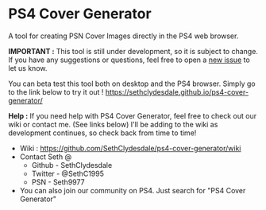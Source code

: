 # PS4 Cover Generator
A tool for creating PSN Cover Images directly in the PS4 web browser.

**IMPORTANT :** This tool is still under development, so it is subject to change. If you have any suggestions or questions, feel free to open a [new issue](https://github.com/SethClydesdale/ps4-cover-generator/issues) to let us know. 

You can beta test this tool both on desktop and the PS4 browser. Simply go to the link below to try it out !
https://sethclydesdale.github.io/ps4-cover-generator/

**Help :** If you need help with PS4 Cover Generator, feel free to check out our wiki or contact me. (See links below) I'll be adding to the wiki as development continues, so check back from time to time!
- Wiki : https://github.com/SethClydesdale/ps4-cover-generator/wiki
- Contact Seth @
  - Github - SethClydesdale
  - Twitter - @SethC1995
  - PSN - Seth9977
- You can also join our community on PS4. Just search for "PS4 Cover Generator"
